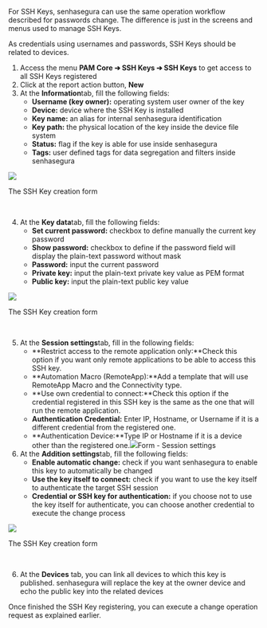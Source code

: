 For SSH Keys, senhasegura can use the same operation workflow described for passwords change. The difference is just in the screens and menus used to manage SSH Keys.

As credentials using usernames and passwords, SSH Keys should be related to devices.

1. Access the menu **PAM Core ➔ SSH Keys ➔ SSH Keys** to get access to all SSH Keys registered
2. Click at the report action button, **New**
3. At the **Information**tab, fill the following fields:
	* **Username (key owner):** operating system user owner of the key
	* **Device:** device where the SSH Key is installed
	* **Key name:** an alias for internal senhasegura identification
	* **Key path:** the physical location of the key inside the device file system
	* **Status:** flag if the key is able for use inside senhasegura
	* **Tags:** user defined tags for data segregation and filters inside senhasegura

![](https://cdn.document360.io/5a1d58df-64ce-42a2-8b23-688477d32f33/Images/Documentation/image-1665073056861.png)

The SSH Key creation form

 

4. At the **Key data**tab, fill the following fields:
	* **Set current password:** checkbox to define manually the current key password
	* **Show password:** checkbox to define if the password field will display the plain\-text password without mask
	* **Password:** input the current password
	* **Private key:** input the plain\-text private key value as PEM format
	* **Public key:** input the plain\-text public key value

![](https://cdn.document360.io/5a1d58df-64ce-42a2-8b23-688477d32f33/Images/Documentation/image-1665073081136.png)

The SSH Key creation form

 

5. At the **Session settings**tab, fill in the following fields:
	* **Restrict access to the remote application only:**Check this option if you want only remote applications to be able to access this SSH key.
	* **Automation Macro (RemoteApp):**Add a template that will use RemoteApp Macro and the Connectivity type.
	* **Use own credential to connect:**Check this option if the credential registered in this SSH key is the same as the one that will run the remote application.
	* **Authentication Credential:** Enter IP, Hostname, or Username if it is a different credential from the registered one.
	* **Authentication Device:**Type IP or Hostname if it is a device other than the registered one.![](https://cdn.document360.io/5a1d58df-64ce-42a2-8b23-688477d32f33/Images/Documentation/session.png)Form \- Session settings
6. At the **Addition settings**tab, fill the following fields:
	* **Enable automatic change:** check if you want senhasegura to enable this key to automatically be changed
	* **Use the key itself to connect:** check if you want to use the key itself to authenticate the target SSH session
	* **Credential or SSH key for authentication:** if you choose not to use the key itself for authenticate, you can choose another credential to execute the change process



![](https://cdn.document360.io/5a1d58df-64ce-42a2-8b23-688477d32f33/Images/Documentation/image-1665073107945.png)

The SSH Key creation form

 



6. At the **Devices** tab, you can link all devices to which this key is published. senhasegura will replace the key at the owner device and echo the public key into the related devices

Once finished the SSH Key registering, you can execute a change operation request as explained earlier.

